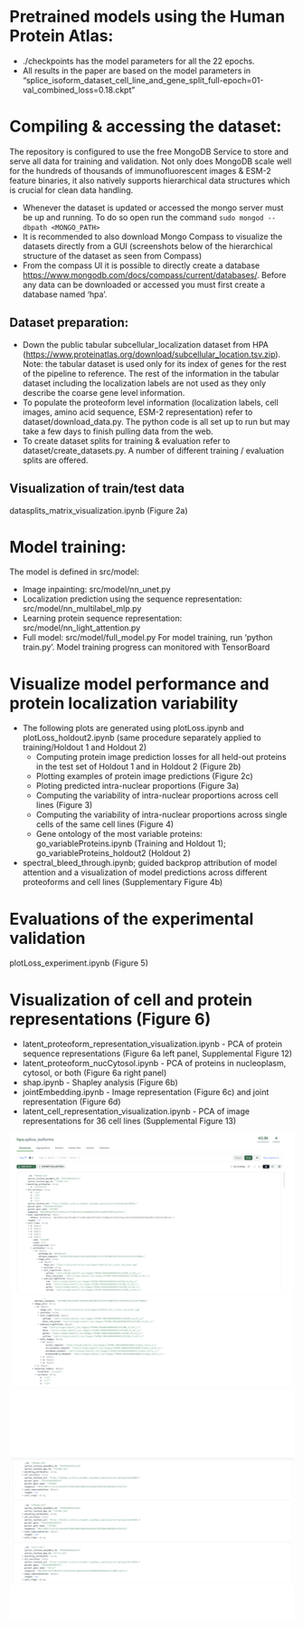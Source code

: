# Pretrained models using the Human Protein Atlas:
- ./checkpoints has the model parameters for all the 22 epochs.
- All results in the paper are based on the model parameters in “splice_isoform_dataset_cell_line_and_gene_split_full-epoch=01-val_combined_loss=0.18.ckpt”

# Compiling & accessing the dataset:
The repository is configured to use the free MongoDB Service to store and serve all data for training and validation. Not only does MongoDB scale well for the hundreds of thousands of immunofluorescent images & ESM-2 feature binaries, it also natively supports hierarchical data structures which is crucial for clean data handling.
- Whenever the dataset is updated or accessed the mongo server must be up and running. To do so open run the command `sudo mongod --dbpath <MONGO_PATH>`
- It is recommended to also download Mongo Compass to visualize the datasets directly from a GUI (screenshots below of the hierarchical structure of the dataset as seen from Compass)
- From the compass UI it is possible to directly create a database https://www.mongodb.com/docs/compass/current/databases/. Before any data can be downloaded or accessed you must first create a database named ‘hpa’.
## Dataset preparation: 
- Down the public tabular subcellular_localization dataset from HPA (https://www.proteinatlas.org/download/subcellular_location.tsv.zip). Note: the tabular dataset is used only for its index of genes for the rest of the pipeline to reference. The rest of the information in the tabular dataset including the localization labels are not used as they only describe the coarse gene level information.
- To populate the proteoform level information (localization labels, cell images, amino acid sequence, ESM-2 representation) refer to dataset/download_data.py. The python code is all set up to run but may take a few days to finish pulling data from the web.
- To create dataset splits for training & evaluation refer to dataset/create_datasets.py. A number of different training / evaluation splits are offered.
## Visualization of train/test data
datasplits_matrix_visualization.ipynb (Figure 2a)

# Model training:
The model is defined in src/model:
- Image inpainting: src/model/nn_unet.py
- Localization prediction using the sequence representation: src/model/nn_multilabel_mlp.py
- Learning protein sequence representation: src/model/nn_light_attention.py
- Full model: src/model/full_model.py
For model training, run ‘python train.py’. Model training progress can monitored with TensorBoard 

# Visualize model performance and protein localization variability
- The following plots are generated using plotLoss.ipynb and plotLoss_holdout2.ipynb (same procedure separately applied to training/Holdout 1 and Holdout 2)
  - Computing protein image prediction losses for all held-out proteins in the test set of Holdout 1 and in Holdout 2 (Figure 2b)
  - Plotting examples of protein image predictions (Figure 2c)
  - Ploting predicted intra-nuclear proportions (Figure 3a)
  - Computing the variability of intra-nuclear proportions across cell lines (Figure 3)
  - Computing the variability of intra-nuclear proportions across single cells of the same cell lines (Figure 4)
  - Gene ontology of the most variable proteins: go_variableProteins.ipynb (Training and Holdout 1); go_variableProteins_holdout2 (Holdout 2)
- spectral_bleed_through.ipynb; guided backprop attribution of model attention and a visualization of model predictions across different proteoforms and cell lines (Supplementary Figure 4b)
 
# Evaluations of the experimental validation
plotLoss_experiment.ipynb (Figure 5)

# Visualization of cell and protein representations (Figure 6)
- latent_proteoform_representation_visualization.ipynb - PCA of protein sequence representations (Figure 6a left panel, Supplemental Figure 12)
- latent_proteoform_nucCytosol.ipynb - PCA of proteins in nucleoplasm, cytosol, or both (Figure 6a right panel)
- shap.ipynb - Shapley analysis (Figure 6b)
- jointEmbedding.ipynb - Image representation (Figure 6c) and joint representation (Figure 6d)
- latent_cell_representation_visualization.ipynb - PCA of image representations for 36 cell lines (Supplemental Figure 13)

![alt text](https://github.com/uhlerlab/PUPS/blob/main/mongo.001.jpeg)
![alt text](https://github.com/uhlerlab/PUPS/blob/main/mongo.002.jpeg)
![alt text](https://github.com/uhlerlab/PUPS/blob/main/mongo.003.jpeg)

